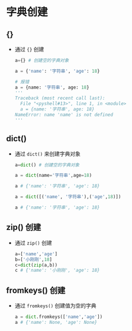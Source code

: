 # 字典创建

## {}

+ 通过 `{}` 创建

  ```py
  a={} # 创建空的字典对象
  ```

  ```py
  a = {'name': '字符串', 'age': 18}

  # 报错
  a = {name: '字符串', age: 18}
  '''
  Traceback (most recent call last):
    File "<pyshell#13>", line 1, in <module>
    a = {name: '字符串', age: 18}
  NameError: name 'name' is not defined
  '''
  ```

## dict()

+ 通过 `dict()` 来创建字典对象

  ```py
  a=dict() # 创建空的字典对象
  ```

  ```py
  a = dict(name='字符串',age=18)

  a # {'name': '字符串', 'age': 18}
  ```

  ```py
  a = dict([('name', '字符串'),('age',18)])

  a # {'name': '字符串', 'age': 18}
  ```

## zip() 创建

+ 通过 `zip()` 创建

  ```py
  a=['name','age']
  b=['小刚刚',18]
  c=dict(zip(a,b))
  c # {'name': '小刚刚', 'age': 18}
  ```

## fromkeys() 创建

+ 通过 `fromkeys()` 创建值为空的字典

  ```py
  a = dict.fromkeys(['name','age'])
  a # {'name': None, 'age': None}
  ```
